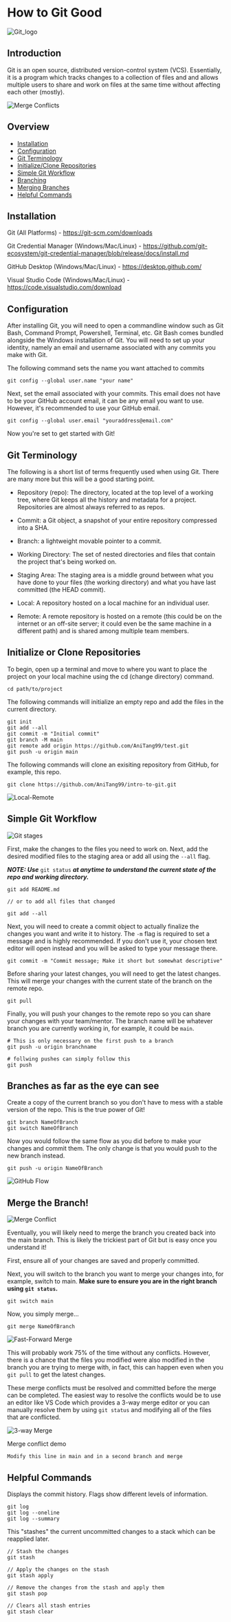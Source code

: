 # How to Git Good

![Git_logo](/assets/git-gud.jpg)

## Introduction

Git is an open source, distributed version-control system (VCS). Essentially, it is a program which tracks changes to a collection of files and and allows multiple users to share and work on files at the same time without affecting each other (mostly).

![Merge Conflicts](/assets/git-commands-copy.webp)

## Overview

-   [Installation](#installation)
-   [Configuration](#configuration)
-   [Git Terminology](#git-terminology)
-   [Initialize/Clone Repositories](#initialize-or-clone-repositories)
-   [Simple Git Workflow](#simple-git-workflow)
-   [Branching](#branches-as-far-as-the-eye-can-see)
-   [Merging Branches](#merge-the-branch)
-   [Helpful Commands](#helpful-commands)

## Installation

Git (All Platforms) - https://git-scm.com/downloads

Git Credential Manager (Windows/Mac/Linux) - https://github.com/git-ecosystem/git-credential-manager/blob/release/docs/install.md

GitHub Desktop (Windows/Mac/Linux) - https://desktop.github.com/

Visual Studio Code (Windows/Mac/Linux) - https://code.visualstudio.com/download

## Configuration

After installing Git, you will need to open a commandline window such as Git Bash, Command Prompt, Powershell, Terminal, etc. Git Bash comes bundled alongside the Windows installation of Git. You will need to set up your identity, namely an email and username associated with any commits you make with Git.

The following command sets the name you want attached to commits

```
git config --global user.name "your name"
```

Next, set the email associated with your commits. This email does not have to be your GitHub account email, it can be any email you want to use. However, it's recommended to use your GitHub email.

```
git config --global user.email "youraddress@email.com"
```

Now you're set to get started with Git!

## Git Terminology

The following is a short list of terms frequently used when using Git. There are many more but this will be a good starting point.

-   Repository (repo): The directory, located at the top level of a working tree, where Git keeps all the history and metadata for a project. Repositories are almost always referred to as repos.

-   Commit: a Git object, a snapshot of your entire repository compressed into a SHA.

-   Branch: a lightweight movable pointer to a commit.

-   Working Directory: The set of nested directories and files that contain the project that's being worked on.

-   Staging Area: The staging area is a middle ground between what you have done to your files (the working directory) and what you have last committed (the HEAD commit).

-   Local: A repository hosted on a local machine for an individual user.

-   Remote: A remote repository is hosted on a remote (this could be on the internet or an off-site server; it could even be the same machine in a different path) and is shared among multiple team members.

## Initialize or Clone Repositories

To begin, open up a terminal and move to where you want to place the project on your local machine using the cd (change directory) command.

```
cd path/to/project
```

The following commands will initialize an empty repo and add the files in the current directory.

```
git init
git add --all
git commit -m "Initial commit"
git branch -M main
git remote add origin https://github.com/AniTang99/test.git
git push -u origin main
```

The following commands will clone an exisiting repository from GitHub, for example, this repo.

```
git clone https://github.com/AniTang99/intro-to-git.git
```

![Local-Remote](/assets/local-remote.png)

## Simple Git Workflow

![Git stages](/assets/git_stages.png)

First, make the changes to the files you need to work on. Next, add the desired modified files to the staging area or add all using the `--all` flag.

**_NOTE: Use_** `git status` **_at anytime to understand the current state of the repo and working directory._**

```
git add README.md

// or to add all files that changed

git add --all
```

Next, you will need to create a commit object to actually finalize the changes you want and write it to history. The `-m` flag is required to set a message and is highly recommended. If you don't use it, your chosen text editor will open instead and you will be asked to type your message there.

```
git commit -m "Commit message; Make it short but somewhat descriptive"
```

Before sharing your latest changes, you will need to get the latest changes. This will merge your changes with the current state of the branch on the remote repo.

```
git pull
```

Finally, you will push your changes to the remote repo so you can share your changes with your team/mentor. The branch name will be whatever branch you are currently working in, for example, it could be `main`.

```
# This is only necessary on the first push to a branch
git push -u origin branchname

# follwing pushes can simply follow this
git push
```

## Branches as far as the eye can see

Create a copy of the current branch so you don't have to mess with a stable version of the repo. This is the true power of Git!

```
git branch NameOfBranch
git switch NameOfBranch
```

Now you would follow the same flow as you did before to make your changes and commit them. The only change is that you would push to the new branch instead.

```
git push -u origin NameOfBranch
```

![GitHub Flow](/assets/github-flow.png)

## Merge the Branch!

![Merge Conflict](/assets/winter-is-coming-brace-yourself-merge-conflicts-are-coming.webp)

Eventually, you will likely need to merge the branch you created back into the main branch. This is likely the trickiest part of Git but is easy once you understand it!

First, ensure all of your changes are saved and properly committed.

Next, you will switch to the branch you want to merge your changes into, for example, switch to main. **Make sure to ensure you are in the right branch using `git status`.**

```
git switch main
```

Now, you simply merge...

```
git merge NameOfBranch
```

![Fast-Forward Merge](/assets/03-04%20Fast%20forward%20merge.svg)

This will probably work 75% of the time without any conflicts. However, there is a chance that the files you modified were also modified in the branch you are trying to merge with, in fact, this can happen even when you `git pull` to get the latest changes.

These merge conflicts must be resolved and committed before the merge can be completed. The easiest way to resolve the conflicts would be to use an editor like VS Code which provides a 3-way merge editor or you can manually resolve them by using `git status` and modifying all of the files that are conflicted.

![3-way Merge](/assets/05-06%20Fast%20forward%20merge.svg)

Merge conflict demo

```
Modify this line in main and in a second branch and merge
```

## Helpful Commands

Displays the commit history. Flags show different levels of information.

```
git log
git log --oneline
git log --summary
```

This "stashes" the current uncommitted changes to a stack which can be reapplied later.

```
// Stash the changes
git stash

// Apply the changes on the stash
git stash apply

// Remove the changes from the stash and apply them
git stash pop

// Clears all stash entries
git stash clear
```

